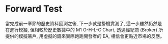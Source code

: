 # Forward Test
當完成前一章節的歷史資料回測之後, 下一步就是掛機實測了, 這一步雖然仍然是在進行模擬, 但相較於歷史數據中的 M1 O-H-L-C Chart, 透過經紀商 (Broker) 所提供的模擬賬戶, 用虛擬的錢來實際跑跑開發者的 EA, 相信會更貼近市場的反應。

